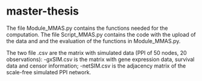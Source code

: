 # master-thesis

The file Module_MMAS.py contains the functions needed for the computation.
The file Script_MMAS.py contains the code with the upload of the data and and the evaluation of the functions in Module_MMAS.py.

The two file .csv are the matrix with simulated data (PPI of 50 nodes, 20 observations):
-gxSIM.csv is the matrix with gene expression data, survival data and censor information;
-netSIM.csv is the adjacency matrix of the scale-free simulated PPI network.
